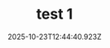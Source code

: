 ---
image: /static/img/mariage/test/test-1.png
title: test 1
category: Mariage
album: test
date: 2025-10-23T12:44:40.923Z
---